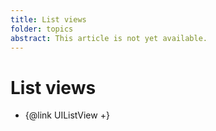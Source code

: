```yaml
---
title: List views
folder: topics
abstract: This article is not yet available.
---
```


# List views

- {@link UIListView +}
